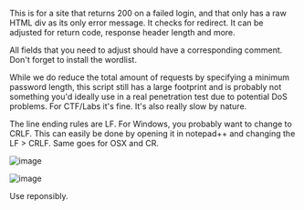 This is for a site that returns 200 on a failed login, and that only has a raw HTML div as its only error message. It checks for redirect. It can be adjusted for return code, response header length and more.

All fields that you need to adjust should have a corresponding comment. Don't forget to install the wordlist. 

While we do reduce the total amount of requests by specifying a minimum password length, this script still has a large footprint and is probably not something you'd ideally use in a real penetration test due to potential DoS problems. For CTF/Labs it's fine. It's also really slow by nature.

The line ending rules are LF. For Windows, you probably want to change to CRLF. This can easily be done by opening it in notepad++ and changing the LF > CRLF. Same goes for OSX and CR.

![image](https://github.com/bucketcat/Simple-BF/assets/91589201/9c714700-60c1-4f47-914a-9be4ab2c8396)




![image](https://github.com/bucketcat/Simple-BF/assets/91589201/af812b7b-dc9f-49e6-94c8-d8c893861995)



Use reponsibly.

